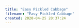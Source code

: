 ```yaml
---
title: "Easy Pickled Cabbage"
filename: "Easy-Pickled-Cabbage"
created: 2020-04-25 20:37:24
---
```

